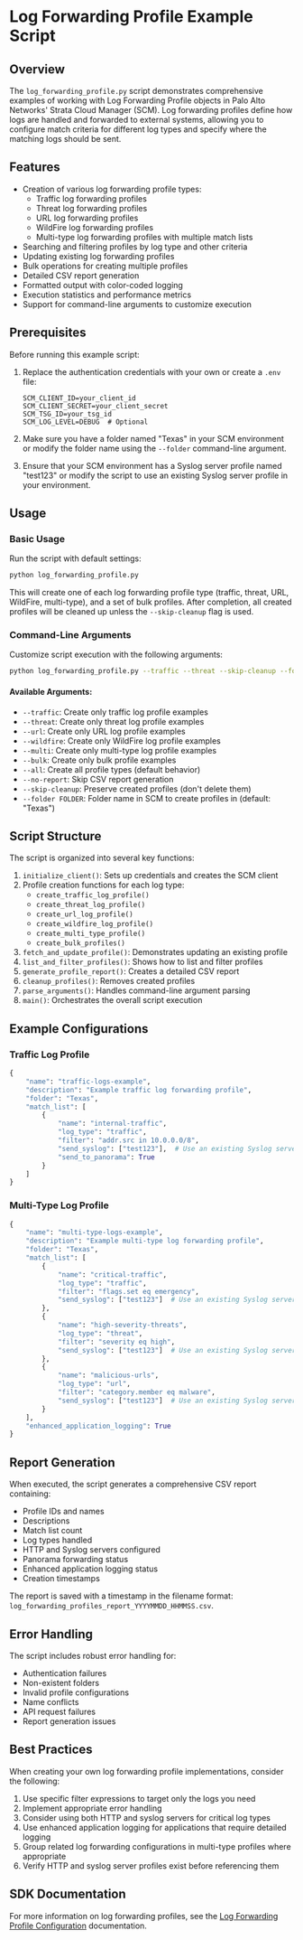 # Log Forwarding Profile Example Script

## Overview

The `log_forwarding_profile.py` script demonstrates comprehensive examples of working with Log Forwarding Profile objects in Palo Alto Networks' Strata Cloud Manager (SCM). Log forwarding profiles define how logs are handled and forwarded to external systems, allowing you to configure match criteria for different log types and specify where the matching logs should be sent.

## Features

- Creation of various log forwarding profile types:
  - Traffic log forwarding profiles
  - Threat log forwarding profiles
  - URL log forwarding profiles
  - WildFire log forwarding profiles
  - Multi-type log forwarding profiles with multiple match lists
- Searching and filtering profiles by log type and other criteria
- Updating existing log forwarding profiles
- Bulk operations for creating multiple profiles
- Detailed CSV report generation
- Formatted output with color-coded logging
- Execution statistics and performance metrics
- Support for command-line arguments to customize execution

## Prerequisites

Before running this example script:

1. Replace the authentication credentials with your own or create a `.env` file:
   ```
   SCM_CLIENT_ID=your_client_id
   SCM_CLIENT_SECRET=your_client_secret
   SCM_TSG_ID=your_tsg_id
   SCM_LOG_LEVEL=DEBUG  # Optional
   ```

2. Make sure you have a folder named "Texas" in your SCM environment or modify the folder name using the `--folder` command-line argument.

3. Ensure that your SCM environment has a Syslog server profile named "test123" or modify the script to use an existing Syslog server profile in your environment.

## Usage

### Basic Usage

Run the script with default settings:

```bash
python log_forwarding_profile.py
```

This will create one of each log forwarding profile type (traffic, threat, URL, WildFire, multi-type), and a set of bulk profiles. After completion, all created profiles will be cleaned up unless the `--skip-cleanup` flag is used.

### Command-Line Arguments

Customize script execution with the following arguments:

```bash
python log_forwarding_profile.py --traffic --threat --skip-cleanup --folder "Production"
```

#### Available Arguments:

- `--traffic`: Create only traffic log profile examples
- `--threat`: Create only threat log profile examples
- `--url`: Create only URL log profile examples
- `--wildfire`: Create only WildFire log profile examples
- `--multi`: Create only multi-type log profile examples
- `--bulk`: Create only bulk profile examples
- `--all`: Create all profile types (default behavior)
- `--no-report`: Skip CSV report generation
- `--skip-cleanup`: Preserve created profiles (don't delete them)
- `--folder FOLDER`: Folder name in SCM to create profiles in (default: "Texas")

## Script Structure

The script is organized into several key functions:

1. `initialize_client()`: Sets up credentials and creates the SCM client
2. Profile creation functions for each log type:
   - `create_traffic_log_profile()`
   - `create_threat_log_profile()`
   - `create_url_log_profile()`
   - `create_wildfire_log_profile()`
   - `create_multi_type_profile()`
   - `create_bulk_profiles()`
3. `fetch_and_update_profile()`: Demonstrates updating an existing profile
4. `list_and_filter_profiles()`: Shows how to list and filter profiles
5. `generate_profile_report()`: Creates a detailed CSV report
6. `cleanup_profiles()`: Removes created profiles
7. `parse_arguments()`: Handles command-line argument parsing
8. `main()`: Orchestrates the overall script execution

## Example Configurations

### Traffic Log Profile

```python
{
    "name": "traffic-logs-example",
    "description": "Example traffic log forwarding profile",
    "folder": "Texas",
    "match_list": [
        {
            "name": "internal-traffic",
            "log_type": "traffic",
            "filter": "addr.src in 10.0.0.0/8",
            "send_syslog": ["test123"],  # Use an existing Syslog server profile
            "send_to_panorama": True
        }
    ]
}
```

### Multi-Type Log Profile

```python
{
    "name": "multi-type-logs-example",
    "description": "Example multi-type log forwarding profile",
    "folder": "Texas",
    "match_list": [
        {
            "name": "critical-traffic",
            "log_type": "traffic",
            "filter": "flags.set eq emergency",
            "send_syslog": ["test123"]  # Use an existing Syslog server profile
        },
        {
            "name": "high-severity-threats",
            "log_type": "threat",
            "filter": "severity eq high",
            "send_syslog": ["test123"]  # Use an existing Syslog server profile
        },
        {
            "name": "malicious-urls",
            "log_type": "url",
            "filter": "category.member eq malware",
            "send_syslog": ["test123"]  # Use an existing Syslog server profile
        }
    ],
    "enhanced_application_logging": True
}
```

## Report Generation

When executed, the script generates a comprehensive CSV report containing:

- Profile IDs and names
- Descriptions
- Match list count
- Log types handled
- HTTP and Syslog servers configured
- Panorama forwarding status
- Enhanced application logging status
- Creation timestamps

The report is saved with a timestamp in the filename format: `log_forwarding_profiles_report_YYYYMMDD_HHMMSS.csv`.

## Error Handling

The script includes robust error handling for:

- Authentication failures
- Non-existent folders
- Invalid profile configurations
- Name conflicts
- API request failures
- Report generation issues

## Best Practices

When creating your own log forwarding profile implementations, consider the following:

1. Use specific filter expressions to target only the logs you need
2. Implement appropriate error handling
3. Consider using both HTTP and syslog servers for critical log types
4. Use enhanced application logging for applications that require detailed logging
5. Group related log forwarding configurations in multi-type profiles where appropriate
6. Verify HTTP and syslog server profiles exist before referencing them

## SDK Documentation

For more information on log forwarding profiles, see the [Log Forwarding Profile Configuration](https://github.com/PaloAltoNetworks/pan-scm-sdk/blob/main/docs/sdk/config/objects/log_forwarding_profile.md) documentation.
